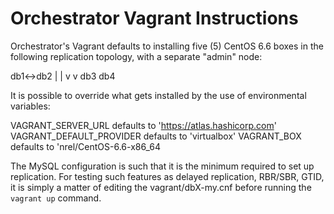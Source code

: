 Orchestrator Vagrant Instructions
=================================

Orchestrator's Vagrant defaults to installing five (5) CentOS 6.6 boxes in the following replication topology, with a separate "admin" node:

db1<->db2
 |     |
 v     v
db3   db4 

It is possible to override what gets installed by the use of environmental variables:

VAGRANT_SERVER_URL defaults to 'https://atlas.hashicorp.com'
VAGRANT_DEFAULT_PROVIDER defaults to 'virtualbox'
VAGRANT_BOX defaults to 'nrel/CentOS-6.6-x86_64

The MySQL configuration is such that it is the minimum required to set up replication. For testing such features as delayed replication, RBR/SBR, GTID, it is simply a matter of editing the vagrant/dbX-my.cnf before running the `vagrant up` command.
